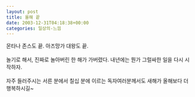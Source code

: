 ```yaml
---
layout: post
title: 올해 끝
date: 2003-12-31T04:18:38+00:00
categories: 일상의-느낌
---
```

몬타나 존스도 끝. 아즈망가 대왕도 끝.<br /><br />놀기로 해서, 진짜로 놀아버린 한 해가 가버렸다. 내년에는 뭔가 그럴싸한 일을 다시 시작하자.<br /><br />자주 들러주시는 서른 분에서 칠십 분에 이르는 독자여러분께서도 새해가 올해보다 더 행복하시길~
